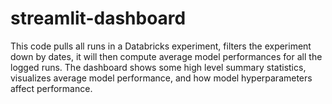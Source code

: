 # streamlit-dashboard

This code pulls all runs in a Databricks experiment, filters the experiment down by dates, it will then compute average model performances for all the logged runs. The dashboard shows some high level summary statistics, visualizes average model performance, and how model hyperparameters affect performance.
